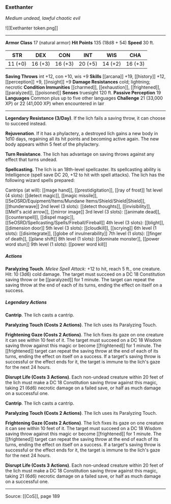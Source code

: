 ### Exethanter
_Medium undead, lawful chaotic evil_

![[Exethanter token.png]]


---

**Armor Class** 17 (natural armor)
**Hit Points** 135 (18d8 + 54)
**Speed** 30 ft.

| STR     | DEX     | CON     | INT     | WIS     | CHA     |
|---------|---------|---------|---------|---------|---------|
| 11 (+0) | 16 (+3) | 16 (+3) | 20 (+5) | 14 (+2) | 16 (+3) |

**Saving Throws** int +12, con +10, wis +9
**Skills** [[arcana]] +19, [[history]] +12, [[perception]] +9, [[insight]] +9
**Damage Resistances** cold; lightning; necrotic
**Condition Immunities** [[charmed]], [[exhaustion]], [[frightened]], [[paralyzed]], [[poisoned]]
**Senses** truesight 120 ft.
**Passive Perception** 19
**Languages** Common plus up to five other languages
**Challenge** 21 (33,000 XP) or 22 (41,000 XP) when encountered in lair

---

**Legendary Resistance (3/Day)**. If the lich fails a saving throw, it can choose to succeed instead.

**Rejuvenation**. If it has a phylactery, a destroyed lich gains a new body in 1d10 days, regaining all its hit points and becoming active again. The new body appears within 5 feet of the phylactery.

**Turn Resistance**. The lich has advantage on saving throws against any effect that turns undead.

**Spellcasting.** The lich is an 18th-level spellcaster. Its spellcasting ability is Intelligence (spell save DC 20, +12 to hit with spell attacks). The lich has the following wizard spells prepared:

Cantrips (at will): [[mage hand]], [[prestidigitation]], [[ray of frost]]
1st level (4 slots): [[detect magic]], [[magic missile]], [[5eOSRD/Equipment/Items/Mundane Items/Shield/Shield|Shield]], [[thunderwave]]
2nd level (3 slots): [[detect thoughts]], [[invisibility]], [[Melf's acid arrow]], [[mirror image]]
3rd level (3 slots): [[animate dead]], [[counterspell]], [[dispel magic]], [[5eOSRD/Spellcasting/Spells/Fireball/Fireball]]
4th level (3 slots): [[blight]], [[dimension door]]
5th level (3 slots): [[cloudkill]], [[scrying]]
6th level (1 slots): [[disintegrate]], [[globe of invulnerability]]
7th level (1 slots): [[finger of death]], [[plane shift]]
8th level (1 slots): [[dominate monster]], [[power word stun]]
9th level (1 slots): [[power word kill]]

##### Actions
**Paralyzing Touch**. _Melee Spell Attack:_ +12 to hit, reach 5 ft., one creature. Hit: 10 (3d6) cold damage. The target must succeed on a DC 18 Constitution saving throw or be [[paralyzed]] for 1 minute. The target can repeat the saving throw at the end of each of its turns, ending the effect on itself on a success.

##### Legendary Actions
**Cantrip**. The lich casts a cantrip.

**Paralyzing Touch (Costs 2 Actions)**. The lich uses its Paralyzing Touch.

**Frightening Gaze (Costs 2 Actions)**. The lich fixes its gaze on one creature it can see within 10 feet of it. The target must succeed on a DC 18 Wisdom saving throw against this magic or become [[frightened]] for 1 minute. The [[frightened]] target can repeat the saving throw at the end of each of its turns, ending the effect on itself on a success. If a target's saving throw is successful or the effect ends for it, the target is immune to the lich's gaze for the next 24 hours.

**Disrupt Life (Costs 3 Actions)**. Each non-undead creature within 20 feet of the lich must make a DC 18 Constitution saving throw against this magic, taking 21 (6d6) necrotic damage on a failed save, or half as much damage on a successful one.

**Cantrip**. The lich casts a cantrip.

**Paralyzing Touch (Costs 2 Actions)**. The lich uses its Paralyzing Touch.

**Frightening Gaze (Costs 2 Actions)**. The lich fixes its gaze on one creature it can see within 10 feet of it. The target must succeed on a DC 18 Wisdom saving throw against this magic or become [[frightened]] for 1 minute. The [[frightened]] target can repeat the saving throw at the end of each of its turns, ending the effect on itself on a success. If a target's saving throw is successful or the effect ends for it, the target is immune to the lich's gaze for the next 24 hours.

**Disrupt Life (Costs 3 Actions)**. Each non-undead creature within 20 feet of the lich must make a DC 18 Constitution saving throw against this magic, taking 21 (6d6) necrotic damage on a failed save, or half as much damage on a successful one.


---

Source: [[CoS]], page 189